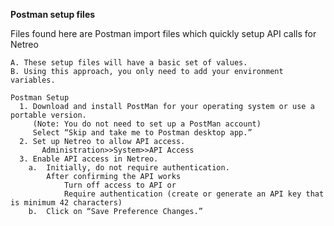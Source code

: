 __Postman setup files__

Files found here are Postman import files which quickly setup API calls for Netreo
   
    A. These setup files will have a basic set of values. 
    B. Using this approach, you only need to add your environment variables.

    Postman Setup
      1. Download and install PostMan for your operating system or use a portable version. 
         (Note: You do not need to set up a PostMan account)
         Select “Skip and take me to Postman desktop app.”
      2. Set up Netreo to allow API access.
           Administration>>System>>API Access
      3. Enable API access in Netreo.
        a.	Initially, do not require authentication. 
            After confirming the API works 
                Turn off access to API or 
                Require authentication (create or generate an API key that is minimum 42 characters)
        b.	Click on “Save Preference Changes.”
